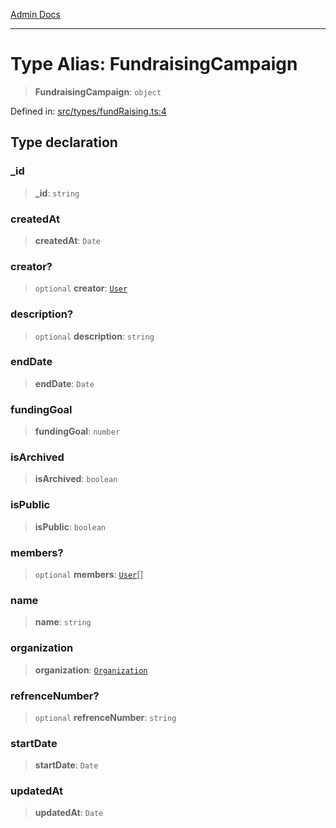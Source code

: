 [Admin Docs](/)

***

# Type Alias: FundraisingCampaign

> **FundraisingCampaign**: `object`

Defined in: [src/types/fundRaising.ts:4](https://github.com/PalisadoesFoundation/talawa-admin/blob/main/src/types/fundRaising.ts#L4)

## Type declaration

### \_id

> **\_id**: `string`

### createdAt

> **createdAt**: `Date`

### creator?

> `optional` **creator**: [`User`](../../user/type-aliases/User.md)

### description?

> `optional` **description**: `string`

### endDate

> **endDate**: `Date`

### fundingGoal

> **fundingGoal**: `number`

### isArchived

> **isArchived**: `boolean`

### isPublic

> **isPublic**: `boolean`

### members?

> `optional` **members**: [`User`](../../user/type-aliases/User.md)[]

### name

> **name**: `string`

### organization

> **organization**: [`Organization`](../../organization/type-aliases/Organization.md)

### refrenceNumber?

> `optional` **refrenceNumber**: `string`

### startDate

> **startDate**: `Date`

### updatedAt

> **updatedAt**: `Date`
